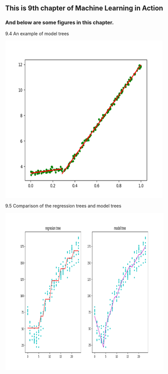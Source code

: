 ## This is 9th chapter of Machine Learning in Action

### And below are some figures in this chapter.

9.4 An example of model trees

<img src="9_4.png" width = "500" height = "500" alt="9.4" />


9.5 Comparison of the regression trees and model trees

<img src="9_5.png" width = "1000" height = "500" alt="9.5" />
